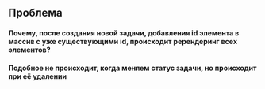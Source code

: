## Проблема

#### Почему, после создания новой задачи, добавления id элемента в массив с уже существующими id, происходит ререндеринг всех элементов?

#### Подобное не происходит, когда меняем статус задачи, но происходит при её удалении
